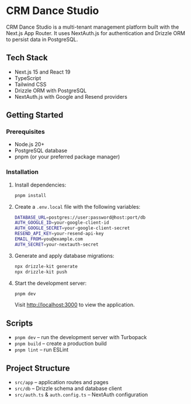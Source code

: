# CRM Dance Studio

CRM Dance Studio is a multi-tenant management platform built with the Next.js
App Router. It uses NextAuth.js for authentication and Drizzle ORM to persist
data in PostgreSQL.

## Tech Stack

- Next.js 15 and React 19
- TypeScript
- Tailwind CSS
- Drizzle ORM with PostgreSQL
- NextAuth.js with Google and Resend providers

## Getting Started

### Prerequisites

- Node.js 20+
- PostgreSQL database
- pnpm (or your preferred package manager)

### Installation

1. Install dependencies:

   ```bash
   pnpm install
   ```

2. Create a `.env.local` file with the following variables:

   ```bash
   DATABASE_URL=postgres://user:password@host:port/db
   AUTH_GOOGLE_ID=your-google-client-id
   AUTH_GOOGLE_SECRET=your-google-client-secret
   RESEND_API_KEY=your-resend-api-key
   EMAIL_FROM=you@example.com
   AUTH_SECRET=your-nextauth-secret
   ```

3. Generate and apply database migrations:

   ```bash
   npx drizzle-kit generate
   npx drizzle-kit push
   ```

4. Start the development server:

   ```bash
   pnpm dev
   ```

   Visit <http://localhost:3000> to view the application.

## Scripts

- `pnpm dev` – run the development server with Turbopack
- `pnpm build` – create a production build
- `pnpm lint` – run ESLint

## Project Structure

- `src/app` – application routes and pages
- `src/db` – Drizzle schema and database client
- `src/auth.ts` & `auth.config.ts` – NextAuth configuration

